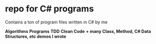 # repo for C# programs

Contains a ton of program files written in C# by me



 **Algorithms**
 **Programs**
 **TDD**
 **Clean Code**
 **+ many Class, Method, C# Data Structures, etc demos I wrote**